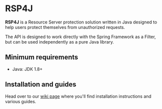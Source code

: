 # RSP4J

**RSP4J** is a Resource Server protection solution written in Java designed to help users protect themselves from unauthorized requests.

The API is designed to work directly with the Spring Framework as a Filter, but can be used independently as a pure Java library.

## Minimum requirements

- Java: JDK 1.8+

## Installation and guides

Head over to our [wiki page](https://github.com/nsftx/nsoft-rsp4j/wiki) where you'll find installation instructions and various guides.
